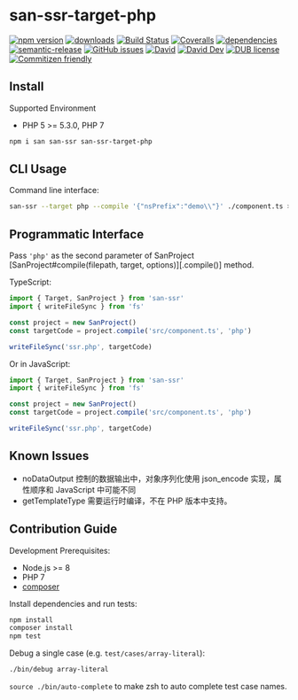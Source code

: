 # san-ssr-target-php
[![npm version](https://img.shields.io/npm/v/san-ssr-target-php.svg)](https://www.npmjs.org/package/san-ssr-target-php)
[![downloads](https://img.shields.io/npm/dm/san-ssr-target-php.svg)](https://www.npmjs.org/package/san-ssr-target-php)
[![Build Status](https://travis-ci.com/searchfe/san-ssr-target-php.svg?branch=master)](https://travis-ci.com/searchfe/san-ssr-target-php)
[![Coveralls](https://img.shields.io/coveralls/searchfe/san-ssr-target-php.svg)](https://coveralls.io/github/searchfe/san-ssr-target-php?branch=master)
[![dependencies](https://img.shields.io/david/searchfe/san-ssr-target-php.svg)](https://david-dm.org/searchfe/san-ssr-target-php)
[![semantic-release](https://img.shields.io/badge/%20%20%F0%9F%93%A6%F0%9F%9A%80-semantic--release-e10079.svg)](https://github.com/searchfe/san-ssr-target-php)
[![GitHub issues](https://img.shields.io/github/issues-closed/searchfe/san-ssr-target-php.svg)](https://github.com/searchfe/san-ssr-target-php/issues)
[![David](https://img.shields.io/david/searchfe/san-ssr-target-php.svg)](https://david-dm.org/searchfe/san-ssr-target-php)
[![David Dev](https://img.shields.io/david/dev/searchfe/san-ssr-target-php.svg)](https://david-dm.org/searchfe/san-ssr-target-php?type=dev)
[![DUB license](https://img.shields.io/dub/l/vibe-d.svg)](https://github.com/searchfe/san-ssr-target-php/blob/master/LICENSE)
[![Commitizen friendly](https://img.shields.io/badge/commitizen-friendly-brightgreen.svg)](https://github.com/angular/angular.js/blob/master/DEVELOPERS.md#commits)

## Install

Supported Environment

* PHP 5 &gt;= 5.3.0, PHP 7

```bash
npm i san san-ssr san-ssr-target-php
```

## CLI Usage

Command line interface:

```bash
san-ssr --target php --compile '{"nsPrefix":"demo\\"}' ./component.ts > ssr.php
```

## Programmatic Interface

Pass `'php'` as the second parameter of SanProject
[SanProject#compile(filepath, target, options)][.compile()] method.

TypeScript:

```typescript
import { Target, SanProject } from 'san-ssr'
import { writeFileSync } from 'fs'

const project = new SanProject()
const targetCode = project.compile('src/component.ts', 'php')

writeFileSync('ssr.php', targetCode)
```

Or in JavaScript:

```typescript
import { Target, SanProject } from 'san-ssr'
import { writeFileSync } from 'fs'

const project = new SanProject()
const targetCode = project.compile('src/component.ts', 'php')

writeFileSync('ssr.php', targetCode)
```

## Known Issues

- noDataOutput 控制的数据输出中，对象序列化使用 json_encode 实现，属性顺序和 JavaScript 中可能不同
- getTemplateType 需要运行时编译，不在 PHP 版本中支持。

## Contribution Guide

Development Prerequisites:

* Node.js &gt;= 8
* PHP 7
* [composer](https://getcomposer.org)

Install dependencies and run tests:

```bash
npm install
composer install
npm test
```

Debug a single case (e.g. `test/cases/array-literal`):

```bash
./bin/debug array-literal
```

`source ./bin/auto-complete` to make zsh to auto complete test case names.

[san]: https://github.com/baidu/san
[sanproject]: https://baidu.github.io/san-ssr/classes/_models_san_project_.sanproject.html
[compile]: https://baidu.github.io/san-ssr/classes/_models_san_project_.sanproject.html#compile